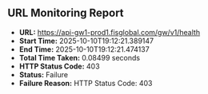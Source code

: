 ## URL Monitoring Report

- **URL:** https://api-gw1-prod1.fisglobal.com/gw/v1/health
- **Start Time:** 2025-10-10T19:12:21.389147
- **End Time:** 2025-10-10T19:12:21.474137
- **Total Time Taken:** 0.08499 seconds
- **HTTP Status Code:** 403
- **Status:** Failure
- **Failure Reason:** HTTP Status Code: 403
